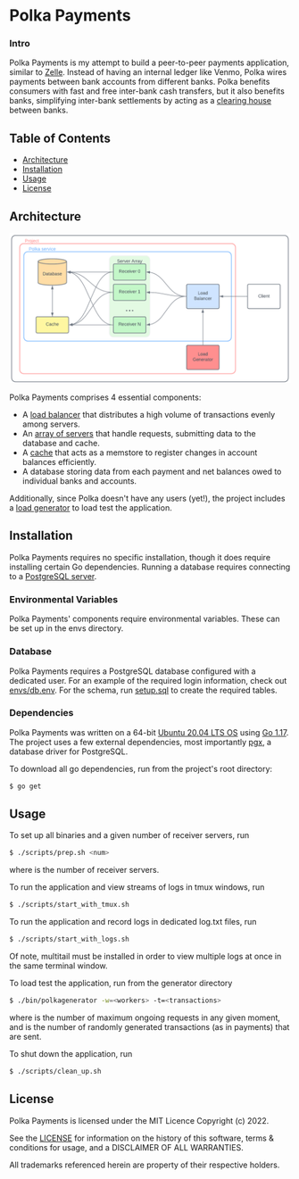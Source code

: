 # Polka Payments

### Intro

Polka Payments is my attempt to build a peer-to-peer payments application, similar to [Zelle](https://www.zellepay.com/). Instead of having an internal ledger like Venmo, Polka wires payments between bank accounts from different banks. Polka benefits consumers with fast and free inter-bank cash transfers, but it also benefits banks, simplifying inter-bank settlements by acting as a [clearing house](https://en.wikipedia.org/wiki/Clearing_house_(finance)) between banks.

## Table of Contents
- [Architecture](#Architecture)
- [Installation](#Installation)
- [Usage](#Usage)
- [License](#License)

## Architecture

<div align="center">
   <img alt="diagram" src="files/diagram2.png">
</div>

Polka Payments comprises 4 essential components: 
 - A [load balancer](https://github.com/sekerez/polka/tree/main/balancer) that distributes a high volume of transactions evenly among servers.
 - An [array of servers](https://github.com/sekerez/polka/tree/main/receiver) that handle requests, submitting data to the database and cache.
 - A [cache](https://github.com/sekerez/polka/tree/main/cache) that acts as a memstore to register changes in account balances efficiently. 
 - A database storing data from each payment and net balances owed to individual banks and accounts.

Additionally, since Polka doesn't have any users (yet!), the project includes a [load generator](https://github.com/sekerez/polka/tree/main/generator) to load test the application. 

## Installation

Polka Payments requires no specific installation, though it does require installing certain Go dependencies. Running a database requires connecting to a [PostgreSQL server](https://www.postgresql.org/). 

### Environmental Variables

Polka Payments' components require environmental variables. These can be set up in the envs directory.

### Database

Polka Payments requires a PostgreSQL database configured with a dedicated user. For an example of the required login information, check out [envs/db.env](https://github.com/sekerez/polka/blob/main/envs/db.env). For the schema, run [setup.sql](https://github.com/sekerez/polka/blob/main/receiver/src/dbstore/setup.sql) to create the required tables. 


### Dependencies

Polka Payments was written on a 64-bit [Ubuntu 20.04 LTS OS](https://releases.ubuntu.com/20.04/) using [Go 1.17](https://go.dev/doc/go1.17). The project uses a few external dependencies, most importantly [pgx](https://github.com/jackc/pgx), a database driver for PostgreSQL.

To download all go dependencies, run from the project's root directory:
```bash
$ go get 
```

## Usage

To set up all binaries and a given number of receiver servers, run
```bash
$ ./scripts/prep.sh <num>
```
where <num> is the number of receiver servers.

To run the application and view streams of logs in tmux windows, run
```bash
$ ./scripts/start_with_tmux.sh
```

To run the application and record logs in dedicated log.txt files, run
```bash
$ ./scripts/start_with_logs.sh
```
Of note, multitail must be installed in order to view multiple logs at once in the same terminal window.

To load test the application, run from the generator directory
```bash
$ ./bin/polkagenerator -w=<workers> -t=<transactions>
```
where <workers> is the number of maximum ongoing requests in any given moment, and <transactions> is the number of randomly generated transactions (as in payments) that are sent. 

To shut down the application, run
```bash
$ ./scripts/clean_up.sh
```

## License
Polka Payments is licensed under the MIT Licence Copyright (c) 2022.

See the [LICENSE](https://github.com/sekerez/polka/LICENSE) for information on the history of this software, terms & conditions for usage, and a DISCLAIMER OF ALL WARRANTIES.

All trademarks referenced herein are property of their respective holders.
